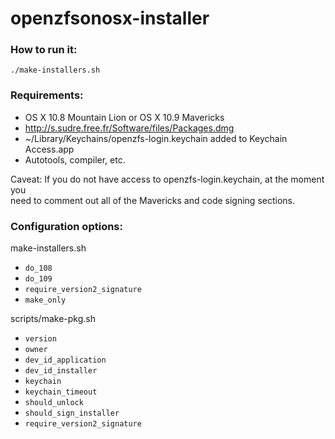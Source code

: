 openzfsonosx-installer
======================

### How to run it:
`./make-installers.sh`

### Requirements:
- OS X 10.8 Mountain Lion or OS X 10.9 Mavericks
- http://s.sudre.free.fr/Software/files/Packages.dmg
- ~/Library/Keychains/openzfs-login.keychain added to Keychain Access.app
- Autotools, compiler, etc.

Caveat: If you do not have access to openzfs-login.keychain, at the moment you  
need to comment out all of the Mavericks and code signing sections.  

### Configuration options:

make-installers.sh
- `do_108`
- `do_109`
- `require_version2_signature`
- `make_only`

scripts/make-pkg.sh
- `version`
- `owner`
- `dev_id_application`
- `dev_id_installer`
- `keychain`
- `keychain_timeout`
- `should_unlock`
- `should_sign_installer`
- `require_version2_signature`
